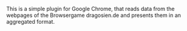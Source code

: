 This is a simple plugin for Google Chrome, that reads data from the webpages of the Browsergame dragosien.de and presents them in an aggregated format.